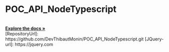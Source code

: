 # POC_API_NodeTypescript
  <br />
  <a href="* [!][RepositoryUrl]"><strong>Explore the docs »</strong></a>
  <br />
[RepositoryUrl]: https://github.com/DevThibautMonin/POC_API_NodeTypescript.git
[JQuery-url]: https://jquery.com
